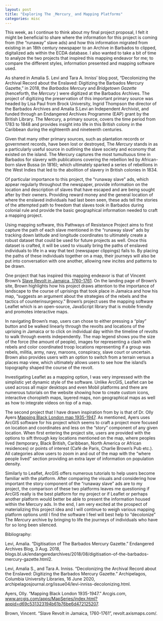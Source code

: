 ```yaml
---
layout: post
title: "Exploring The _Mercury_ and Mapping Platforms"
categories: misc
---
```


This week, as I continue to think about my final project proposal, I felt it might be beneficial to share where the information for this project is coming from (the “runaway” slave ads) and how this information migrated from existing in an 18th century newspaper to an Archive in Barbados to clipped, digitalized ads within the ECDA database. I also wanted to take a bit of time to analyze the two projects that inspired this mapping endeavor for me; to compare the different styles, information presented and mapping software used.  

As shared in Amalia S. Levi and Tara A. Inniss’ blog post, “Decolonizing the Archival Record about the Enslaved: Digitizing the Barbados Mercury Gazette,” in 2018, the _Barbados Mercury_ and _Bridgetown Gazette_ (henceforth, the _Mercury_ ) were digitized at the Barbados Archives. The project of digitizing the preservation of this important primary source was headed by Lisa Paul from Brock University, Ingrid Thompson the director of the Barbados Archives and Amalia S.Levi an Independent Archivist, and funded through an Endangered Archives Programme (EAP) grant by the British Library. The Mercury, a primary source, covers the time period from 1783 to 1848 and provides insight into life in this British colony in the Caribbean during the eighteenth and nineteenth centuries.

 Given that many other primary sources, such as plantation records or government records, have been lost or destroyed, The _Mercury_ stands in as a particularly useful source in outlining the slave society and economy that existed on the island. The Mercury captures the most tumultuous time in Barbados for slavery with publications covering the rebellion led by African-born slave Bussa (in 1816); which ultimately sparked a series of rebellions in the West Indies that led to the abolition of slavery in British colonies in 1834. 

Of particular importance to this project, the "runaway slave" ads, which appear regularly throughout the newspaper, provide information on the location and description of slaves that have escaped and are being sought after by their owners. Providing reward money and the general location of where the enslaved individuals had last been seen, these ads tell the stories of the attempted path to freedom that slaves took in Barbados during colonial rule and provide the basic geographical information needed to craft a mapping project. 

Using mapping software, this Pathways of Resistance Project aims to first capture the path of each slave mentioned in the “runaway slave” ads by tracking down latitude and longitude coordinates to ultimately create a robust dataset that could be used for future projects as well. Once this dataset is crafted, it will be used to visually bring the paths of enslaved individuals to life in a way that text (newspaper clippings) fails to. By placing the paths of these individuals together on a map, their journeys will also be put into conversation with one another, allowing new incites and patterns to be drawn. 

One project that has inspired this mapping endeavor is that of Vincent Brown’s [Slave Revolt in Jamaica, 1760-1761](http://revolt.axismaps.com/). On the landing page of Brown’s site, Brown highlights how his project draws attention to the importance of landscape to the course of uprisings that took place in Jamaica and how his map, “suggests an argument about the strategies of the rebels and the tactics of counterinsurgency.” Brown’s project uses the mapping software Leaflet which is an open-source, JavaScript library that is mobile friendly and promotes interactive maps.

In navigating Brown’s map, users can chose to either pressing a “play” button and be walked linearly through the revolts and locations of the uprising in Jamaica or to click on individual day within the timeline of revolts to walk through events independently. The map legend shows you the size of the force (the amount of people), images for representing a clash with rebels and color coordinated troop locations representing if a group was rebels, militia, army, navy, maroons, conspiracy, slave court or uncertain. Brown also provides users with an option to switch from a terrain versus a places map view, which ultimately allows users to see how the island’s topography shaped the course of the revolt. 

Investigating Leaflet as a mapping option, I was very impressed with the simplistic yet dynamic style of the software. Unlike ArcGIS, Leaflet can be used across all major desktops and even Mobil platforms and there are numerous tutorials on the website showing how to create custom icons, interactive choropleth maps, layered maps, non geographical maps as well as how to integrate videos on top of a map.

The second project that I have drawn inspiration from by is that of Dr. Olly Ayers [Mapping Black London map 1935-1947](https://dcrn.northeastern.edu/home/mapping-black-london-in-world-war-ii/). As mentioned, Ayers uses ArcGIS software for his project which seems to craft a project more focused on location and coordinates and less on the “story” component of any given location. When first entering the project site, users are provided with the options to sift through key locations mentioned on the map, where peoples lived (temporary, Black British, Caribbean, North America or African residences) or points of interest (Café de Paris, Charlie Brown’s Pub etc.). All categories allow users to zoom in and out of the map with the “where people lived” section providing an extra layer of information on population density. 

Similarly to Leaflet, ArcGIS offers numerous tutorials to help users become familiar with the platform. After comparing the visuals and considering how important the story component of the “runaway slave” ads are to my project, the comparison of these two platforms leaves me questioning if ArcGIS really is the best platform for my project or if Leaflet or perhaps another platform would better be able to present the information housed within the Mercury ads. In the end, I am very excited at the prospect of materializing this project idea and I will continue to weigh various mapping platform options until I find the software I feel will best help to “decolonize” The _Mercury_ archive by bringing to life the journeys of individuals who have for so long been silenced. 

Bibliography:

Levi, Amalia. “Digitisation of The Barbados Mercury Gazette.” Endangered Archives Blog, 3 Aug. 2018, blogs.bl.uk/endangeredarchives/2018/08/digitisation-of-the-barbados-mercury-gazette.html2. 

Levi, Amalia S., and Tara A. Inniss. “Decolonizing the Archival Record about the Enslaved: Digitizing the Barbados Mercury Gazette.” Archipelagos, Columbia University Libraries, 16 June 2020, archipelagosjournal.org/issue04/levi-inniss-decolonizing.html. 

Ayers, Olly. “Mapping Black London 1935-1947.” Arcgis.com, www.arcgis.com/apps/MapSeries/index.html?appid=d69c531323194b61b76be6d472125207. 

Brown, Vincent. “Slave Revolt in Jamaica, 1760-1761”, revolt.axismaps.com/. 
